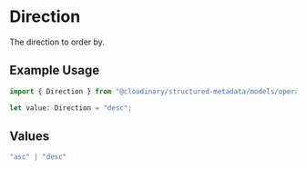 # Direction

The direction to order by.

## Example Usage

```typescript
import { Direction } from "@cloudinary/structured-metadata/models/operations";

let value: Direction = "desc";
```

## Values

```typescript
"asc" | "desc"
```